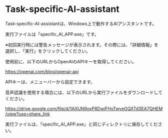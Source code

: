 # Task-specific-AI-assistant
Task-specific-AI-assistantは、Windows上で動作するAIアシスタントです。

実行ファイルは「specific_AI_APP.exe」です。

※初回実行時には警告メッセージが表示されます。その際には、「詳細情報」を選択し、「実行」をクリックしてください。

使用前に、以下のURLからOpenAIのAPIキーを取得してください。

https://openai.com/blog/openai-api

APIキーは、メニューバーから設定できます。

音声認識を使用する場合には、以下のURLから実行ファイルをダウンロードしてください。

https://drive.google.com/file/d/1AXUN9oxP8DwiFHxTwveGQXTd3EA7QHEM/view?usp=share_link

実行ファイルは、「specific_AI_APP.exe」と同じディレクトリに保存してください。
